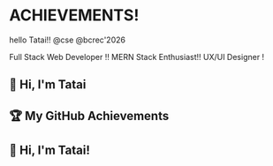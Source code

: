 # ACHIEVEMENTS!
hello Tatai!!
@cse 
@bcrec'2026
<!DOCTYPE html>

Full Stack Web Developer !!
MERN Stack Enthusiast!!
UX/UI Designer !

## 👋 Hi, I'm Tatai

## 🏆 My GitHub Achievements

## 👋 Hi, I'm Tatai!




